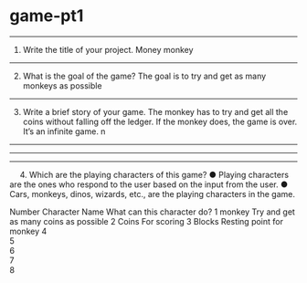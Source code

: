 # game-pt1

________________________________________


1.	Write the title of your project.
Money monkey
________________________________________


2.	What is the goal of the game? 
The goal is to try and get as many monkeys as possible
________________________________________


3.	Write a brief story of your game.
The monkey has to try and get all the coins without falling off the ledger. If the monkey does, the game is over. It’s an infinite game. n
________________________________________

________________________________________

________________________________________


 
4.	Which are the playing characters of this game? 
●	Playing characters are the ones who respond to the user based on the input from the user.
●	Cars, monkeys, dinos, wizards, etc., are the playing characters in the game.  

Number	Character Name	What can this character do?
1	monkey	Try and get as many coins as possible
2	Coins	For scoring
3	Blocks	Resting point for monkey
4		
5		
6		
7		
8		
 

